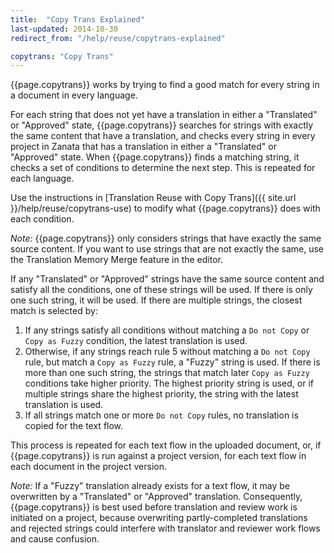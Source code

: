 ```yaml
---
title:  "Copy Trans Explained"
last-updated: 2014-10-30
redirect_from: "/help/reuse/copytrans-explained"

copytrans: "Copy Trans"
---
```


{{page.copytrans}} works by trying to find a good match for every string in a document in every language.

For each string that does not yet have a translation in either a "Translated" or "Approved" state, {{page.copytrans}} searches for strings with exactly the same content that have a translation, and checks every string in every project in Zanata that has a translation in either a "Translated" or "Approved" state. When {{page.copytrans}} finds a matching string,  it checks a set of conditions to determine the next step. This is repeated for each language.

Use the instructions in [Translation Reuse with Copy Trans]({{ site.url }}/help/reuse/copytrans-use) to modify what {{page.copytrans}} does with each condition.

*Note:* {{page.copytrans}} only considers strings that have exactly the same source content. If you want to use strings that are not exactly the same, use the Translation Memory Merge feature in the editor.

If any "Translated" or "Approved" strings have the same source content and satisfy all the conditions, one of these strings will be used. If there is only one such string, it will be used. If there are multiple strings, the closest match is selected by:

 1. If any strings satisfy all conditions without matching a `Do not Copy` or `Copy as Fuzzy` condition, the latest translation is used.
 1. Otherwise, if any strings reach rule 5 without matching a `Do not Copy` rule, but match a `Copy as Fuzzy` rule, a "Fuzzy" string is used. If there is more than one such string, the strings that match later `Copy as Fuzzy` conditions take higher priority. The highest priority string is used, or if multiple strings share the highest priority, the string with the latest translation is used.
 1. If all strings match one or more `Do not Copy` rules, no translation is copied for the text flow.

This process is repeated for each text flow in the uploaded document, or, if {{page.copytrans}} is run against a project version, for each text flow in each document in the project version.

*Note:* If a "Fuzzy" translation already exists for a text flow, it may be overwritten by a "Translated" or "Approved" translation. Consequently, {{page.copytrans}} is best used before translation and review work is initiated on a project, because overwriting partly-completed translations and rejected strings could interfere with translator and reviewer work flows and cause confusion.
